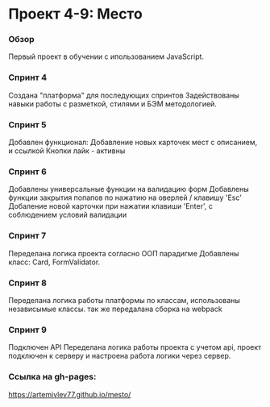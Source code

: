 # Проект 4-9: Место

### Обзор

Первый проект в обучении с ипользованием JavaScript.

### Спринт 4

Создана "платформа" для последующих спринтов
Задействованы навыки работы с разметкой, стилями
и БЭМ методологией.

### Спринт 5
Добавлен функционал: 
Добавление новых карточек мест с описанием, и ссылкой
Кнопки лайк - активны

### Спринт 6

Добавлены универсальные функции на валидацию форм
Добавлены функции закрытия попапов по нажатию на оверлей / клавишу 'Esc'
Добаление новой карточки при нажатии клавиши 'Enter', с соблюдением условий валидации


### Спринт 7

Переделана логика проекта согласно ООП парадигме
Добавлены класс: Card, FormValidator.

### Спринт 8 
Переделана логика работы платформы по классам, использованы независымые классы.
так же передалана сборка на webpack 

### Спринт 9
Подключен API
Переделана логика работы проекта с учетом api, проект подключен к серверу и настроена работа логики через сервер.

### Ссылка на gh-pages: 
https://artemivlev77.github.io/mesto/
